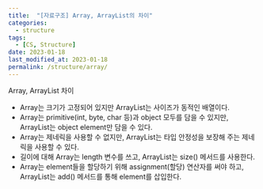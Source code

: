 ```yaml
---
title:  "[자료구조] Array, ArrayList의 차이"
categories:
  - structure
tags:
  - [CS, Structure]
date: 2023-01-18
last_modified_at: 2023-01-18
permalink: /structure/array/
---
```


Array, ArrayList 차이
* Array는 크기가 고정되어 있지만 ArrayList는 사이즈가 동적인 배열이다.
* Array는 primitive(int, byte, char 등)과 object 모두를 담을 수 있지만, ArrayList는 object element만 담을 수 있다.
* Array는 제네릭을 사용할 수 없지만, ArrayList는 타입 안정성을 보장해 주는 제네릭을 사용할 수 있다.
* 길이에 대해 Array는 length 변수를 쓰고, ArrayList는 size() 메서드를 사용한다.
* Array는 element들을 할당하기 위해 assignment(할당) 연산자를 써야 하고, ArrayList는 add() 메서드를 통해 element를 삽입한다.
